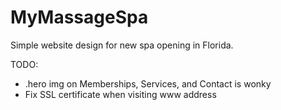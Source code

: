 # MyMassageSpa
Simple website design for new spa opening in Florida.

TODO:
- .hero img on Memberships, Services, and Contact is wonky
- Fix SSL certificate when visiting www address